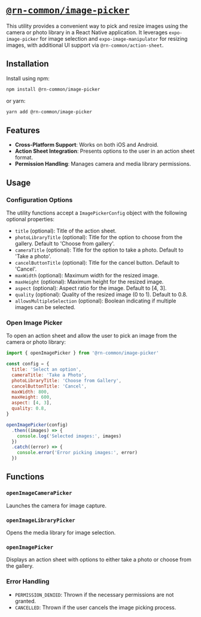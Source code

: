 # [`@rn-common/image-picker`](./packages/image-picker)

This utility provides a convenient way to pick and resize images using the camera or photo library in a React Native application. It leverages `expo-image-picker` for image selection and `expo-image-manipulator` for resizing images, with additional UI support via `@rn-common/action-sheet`.

## Installation

Install using npm:

```sh
npm install @rn-common/image-picker
```

or yarn:

```sh
yarn add @rn-common/image-picker
```

## Features

- **Cross-Platform Support**: Works on both iOS and Android.
- **Action Sheet Integration**: Presents options to the user in an action sheet format.
- **Permission Handling**: Manages camera and media library permissions.

## Usage

### Configuration Options

The utility functions accept a `ImagePickerConfig` object with the following optional properties:

- `title` (optional): Title of the action sheet.
- `photoLibraryTitle` (optional): Title for the option to choose from the gallery. Default to 'Choose from gallery'.
- `cameraTitle` (optional): Title for the option to take a photo. Default to 'Take a photo'.
- `cancelButtonTitle` (optional): Title for the cancel button. Default to 'Cancel'.
- `maxWidth` (optional): Maximum width for the resized image.
- `maxHeight` (optional): Maximum height for the resized image.
- `aspect` (optional): Aspect ratio for the image. Default to [4, 3].
- `quality` (optional): Quality of the resized image (0 to 1). Default to 0.8.
- `allowsMultipleSelection` (optional): Boolean indicating if multiple images can be selected.

### Open Image Picker

To open an action sheet and allow the user to pick an image from the camera or photo library:

```javascript
import { openImagePicker } from '@rn-common/image-picker'

const config = {
  title: 'Select an option',
  cameraTitle: 'Take a Photo',
  photoLibraryTitle: 'Choose from Gallery',
  cancelButtonTitle: 'Cancel',
  maxWidth: 800,
  maxHeight: 600,
  aspect: [4, 3],
  quality: 0.8,
}

openImagePicker(config)
  .then((images) => {
    console.log('Selected images:', images)
  })
  .catch((error) => {
    console.error('Error picking images:', error)
  })
```

## Functions

### `openImageCameraPicker`

Launches the camera for image capture.

### `openImageLibraryPicker`

Opens the media library for image selection.

### `openImagePicker`

Displays an action sheet with options to either take a photo or choose from the gallery.

### Error Handling

- `PERMISSION_DENIED`: Thrown if the necessary permissions are not granted.
- `CANCELLED`: Thrown if the user cancels the image picking process.
